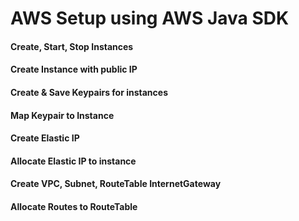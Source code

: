 # AWS Setup using AWS Java SDK

#### Create, Start, Stop Instances
#### Create Instance with public IP
#### Create & Save Keypairs for instances
#### Map Keypair to Instance
#### Create Elastic IP
#### Allocate Elastic IP to instance
#### Create VPC, Subnet, RouteTable InternetGateway
#### Allocate Routes to RouteTable
